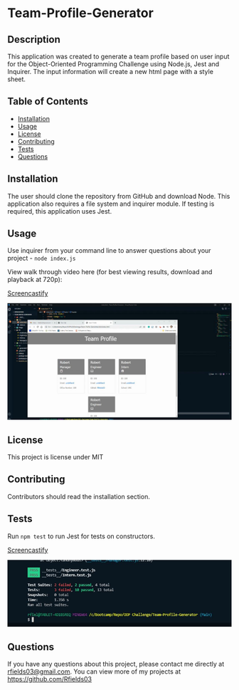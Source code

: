 # Team-Profile-Generator

## Description
This application was created to generate a team profile based on user input for the Object-Oriented Programming Challenge using Node.js, Jest and Inquirer.  The input information will create a new html page with a style sheet.

## Table of Contents
* [Installation](#installation)
* [Usage](#usage)
* [License](#license)
* [Contributing](#contributing)
* [Tests](#tests)
* [Questions](#questions)

## Installation 
The user should clone the repository from GitHub and download Node. This application also requires a file system and inquirer module. If testing is required, this application uses Jest.

## Usage 
Use inquirer from your command line to answer questions about your project - `node index.js`

View walk through video here (for best viewing results, download and playback at 720p):

[Screencastify](https://drive.google.com/file/d/1tSdT1juEWeGqsW1nJColrx5V89NHJCf8/view)

<img src="html.jpg">

## License 
This project is license under MIT

## Contributing 
Contributors should read the installation section. 

## Tests
Run `npm test` to run Jest for tests on constructors.

[Screencastify](https://drive.google.com/file/d/1K9lVKDsQ5Ej9reoeZacPVc49odflW-B0/view)

<img src="test.jpg">

## Questions
If you have any questions about this project, please contact me directly at rfields03@gmail.com.  You can view more of my projects at https://github.com/Rfields03


